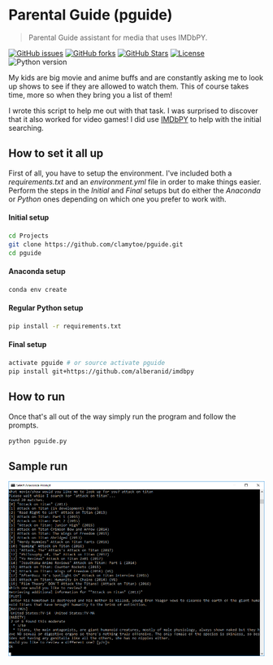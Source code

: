 # Parental Guide (pguide)
> Parental Guide assistant for media that uses IMDbPY.

[![GitHub issues][issues-image]][issues-url]
[![GitHub forks][fork-image]][fork-url]
[![GitHub Stars][stars-image]][stars-url]
[![License][license-image]][license-url]
![Python version][python-version]

My kids are big movie and anime buffs and are constantly asking me to look up shows to see if they are allowed to watch them. This of course takes time, more so when they bring you a list of them!

I wrote this script to help me out with that task. I was surprised to discover that it also worked for video games! I did use [IMDbPY](https://github.com/alberanid/imdbpy) to help with the initial searching.

## How to set it all up
First of all, you have to setup the environment. I've included both a *requirements.txt* and an *environment.yml* file in order to make things easier. Perform the steps in the *Initial* and *Final* setups but do either the *Anaconda* or *Python* ones depending on which one you prefer to work with.

#### Initial setup
```bash
cd Projects
git clone https://github.com/clamytoe/pguide.git
cd pguide
```

#### Anaconda setup
```bash
conda env create
```

#### Regular Python setup
```bash
pip install -r requirements.txt
```

#### Final setup
```bash
activate pguide # or source activate pguide
pip install git+https://github.com/alberanid/imdbpy
```

## How to run
Once that's all out of the way simply run the program and follow the prompts.

```bash
python pguide.py
```

## Sample run
![sample run](attack_on_titan.png)

[issues-image]:https://img.shields.io/github/issues/clamytoe/pguide.svg
[issues-url]:https://github.com/clamytoe/pguide/issues
[fork-image]:https://img.shields.io/github/forks/clamytoe/pguide.svg
[fork-url]:https://github.com/clamytoe/pguide/network
[stars-image]:https://img.shields.io/github/stars/clamytoe/pguide.svg
[stars-url]:https://github.com/clamytoe/pguide/stargazers
[license-image]:https://img.shields.io/github/license/clamytoe/pguide.svg
[license-url]:https://github.com/clamytoe/pguide/blob/master/LICENSE
[python-version]:https://img.shields.io/badge/python-3.6.3-brightgreen.svg

